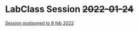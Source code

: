 # LabClass Session ~~2022-01-24~~

[Session postponed to 8 feb 2022](https://github.com/ls2n-dev/g5k-training/blob/main/2022-02-08/README.md)
